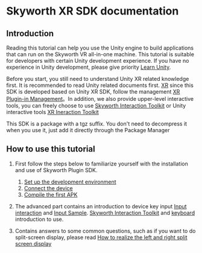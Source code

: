 <!--
 * @Author: xieminghui
 * @Date: 2021-12-13 09:28:24
 * @Description: Description
 * @LastEditors: xieminghui
 * @LastEditTime: 2021-12-13 09:42:06
 * @Copyright: Copyright 2020 Skyworth VR. All rights reserved.
-->
Skyworth XR SDK documentation
===
## Introduction
Reading this tutorial can help you use the Unity engine to build applications that can run on the Skyworth VR all-in-one machine.
This tutorial is suitable for developers with certain Unity development experience. If you have no experience in Unity development, please give priority [Learn Unity](https://unity.cn/university).

Before you start, you still need to understand Unity XR related knowledge first. It is recommended to read Unity related documents first. [XR](https://docs.unity3d.com/Manual/XR.html) since this SDK is developed based on Unity XR SDK, follow the management [XR Plugin-in Management](https://docs.unity3d.com/Packages/com.unity.xr.management@3.2/manual/index.html)。In addition, we also provide upper-level interactive tools, you can freely choose to use [Skyworth Interaction Toolkit](articles/skyworth_interaction_tools.md) or Unity interactive tools [XR Ineraction Toolkit](https://docs.unity3d.com/Packages/com.unity.xr.interaction.toolkit@0.10/manual/index.html)

This SDK is a package with a tgz suffix. You don't need to decompress it when you use it, just add it directly through the Package Manager
## How to use this tutorial
1. First follow the steps below to familiarize yourself with the installation and use of Skyworth Plugin SDK.
   1. [Set up the development environment](doc/set_dev.md)
   2. [Connect the device](doc/connectdevice.md)
   3. [Compile the first APK](doc/build_first_apk.md)

2. The advanced part contains an introduction to device key input [Input interaction](doc/input.md) and [Input Sample](doc/sample.md). [Skyworth Interaction Toolkit](doc/skyworth_interaction_tools.md) and [keyboard](doc/keyboard.md) introduction to use.
3. Contains answers to some common questions, such as if you want to do split-screen display, please read [How to realize the left and right split screen display](doc/sereo_sample.md)
